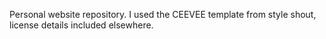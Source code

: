 Personal website repository.
I used the CEEVEE template from style shout, license details included elsewhere.
